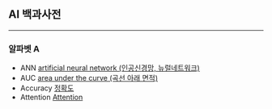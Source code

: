 ## AI 백과사전

---

### 알파벳 A
- ANN [artificial neural network (인공신경망, 뉴럴네트워크)](./ANN.md)
- AUC [area under the curve (곡선 아래 면적)](./AUC.md)
- Accuracy [정확도](./accuracy.md)
- Attention [Attention](./Attention.md)